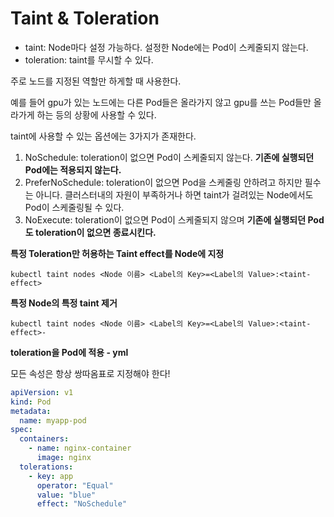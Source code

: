# Taint & Toleration

- taint: Node마다 설정 가능하다. 설정한 Node에는 Pod이 스케줄되지 않는다.
- toleration: taint를 무시할 수 있다.

주로 노드를 지정된 역할만 하게할 때 사용한다.

예를 들어 gpu가 있는 노드에는 다른 Pod들은 올라가지 않고 gpu를 쓰는 Pod들만 올라가게 하는 등의 상황에 사용할 수 있다.

taint에 사용할 수 있는 옵션에는 3가지가 존재한다.

1. NoSchedule: toleration이 없으면 Pod이 스케줄되지 않는다. **기존에 실행되던 Pod에는 적용되지 않는다.**
2. PreferNoSchedule: toleration이 없으면 Pod을 스케줄링 안하려고 하지만 필수는 아니다. 클러스터내의 자원이 부족하거나 하면 taint가 걸려있는 Node에서도 Pod이 스케줄링될 수 있다.
3. NoExecute: toleration이 없으면 Pod이 스케줄되지 않으며 **기존에 실행되던 Pod도 toleration이 없으면 종료시킨다.**

**특정 Toleration만 허용하는 Taint effect를 Node에 지정**

```shell
kubectl taint nodes <Node 이름> <Label의 Key>=<Label의 Value>:<taint-effect>
```

**특정 Node의 특정 taint 제거**

```shell
kubectl taint nodes <Node 이름> <Label의 Key>=<Label의 Value>:<taint-effect>-
```

**toleration을 Pod에 적용 - yml**

모든 속성은 항상 쌍따옴표로 지정해야 한다!

```yml
apiVersion: v1
kind: Pod
metadata:
  name: myapp-pod
spec:
  containers:
    - name: nginx-container
      image: nginx
  tolerations:
    - key: app
      operator: "Equal"
      value: "blue"
      effect: "NoSchedule"
```